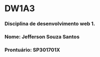 # DW1A3

### Disciplina de desenvolvimento web 1.
### Nome: Jefferson Souza Santos
### Prontuário: SP301701X
